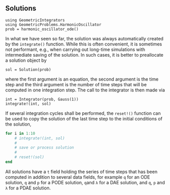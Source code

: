 ## Solutions

```@setup 1
using GeometricIntegrators
using GeometricProblems.HarmonicOscillator
prob = harmonic_oscillator_ode()
```

In what we have seen so far, the solution was always automatically created by
the `integrate()` function. While this is often convenient, it is sometimes not
performant, e.g., when carrying out long-time simulations with intermediate
saving of the solution.
In such cases, it is better to preallocate a solution object by
```@example 1
sol = Solution(prob)
```
where the first argument is an equation, the second argument is the time step
and the third argument is the number of time steps that will be computed in one
integration step.
The call to the integrator is then made via
```@example 1
int = Integrator(prob, Gauss(1))
integrate!(int, sol)
```
If several integration cycles shall be performed, the `reset!()` function can be
used to copy the solution of the last time step to the initial conditions of the
solution,
```julia
for i in 1:10
    # integrate!(int, sol)
    #
    # save or process solution
    #
    # reset!(sol)
end
```
All solutions have a `t` field holding the series of time steps that has been
computed in addition to several data fields, for example `q` for an ODE solution,
`q` and `p` for a PODE solution, `q`and `λ` for a DAE solution, and `q`, `p` and
`λ` for a PDAE solution.
